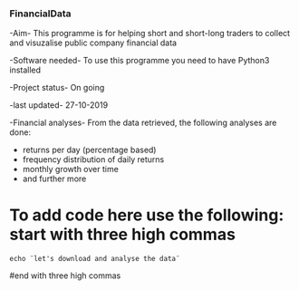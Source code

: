 ### FinancialData ###

-Aim-
This programme is for helping short and short-long traders to collect and visuzalise public company financial data

-Software needed-
To use this programme you need to have Python3 installed

-Project status-
On going

-last updated-
27-10-2019

-Financial analyses-
From the data retrieved, the following analyses are done:
- returns per day (percentage based)
- frequency distribution of daily returns
- monthly growth over time
- and further more

# To add code here use the following: start with three high commas
```
echo ¨let's download and analyse the data¨ 
``` 
#end with three high commas

